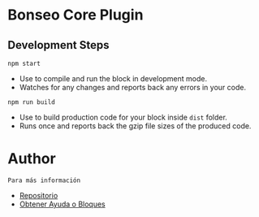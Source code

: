 # Bonseo Core Plugin

## Development Steps
 `npm start`
- Use to compile and run the block in development mode.
- Watches for any changes and reports back any errors in your code.

`npm run build`
- Use to build production code for your block inside `dist` folder.
- Runs once and reports back the gzip file sizes of the produced code.


# Author

`Para más información`
- [Repositorio](https://gitlab.com/bonseo-guttenberg/bs-core)
- [Obtener Ayuda o Bloques](https://www.bonseo.es/)


